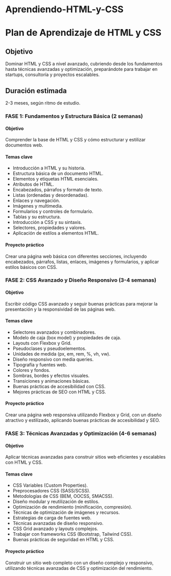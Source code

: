 # Aprendiendo-HTML-y-CSS

# Plan de Aprendizaje de HTML y CSS

## Objetivo

Dominar HTML y CSS a nivel avanzado, cubriendo desde los fundamentos hasta técnicas avanzadas y optimización, preparándote para trabajar en startups, consultoría y proyectos escalables.

## Duración estimada

2-3 meses, según ritmo de estudio.

### FASE 1: Fundamentos y Estructura Básica (2 semanas)

#### Objetivo

Comprender la base de HTML y CSS y cómo estructurar y estilizar documentos web.

#### Temas clave

- Introducción a HTML y su historia.
- Estructura básica de un documento HTML.
- Elementos y etiquetas HTML esenciales.
- Atributos de HTML.
- Encabezados, párrafos y formato de texto.
- Listas (ordenadas y desordenadas).
- Enlaces y navegación.
- Imágenes y multimedia.
- Formularios y controles de formulario.
- Tablas y su estructura.
- Introducción a CSS y su sintaxis.
- Selectores, propiedades y valores.
- Aplicación de estilos a elementos HTML.

#### Proyecto práctico

Crear una página web básica con diferentes secciones, incluyendo encabezados, párrafos, listas, enlaces, imágenes y formularios, y aplicar estilos básicos con CSS.

### FASE 2: CSS Avanzado y Diseño Responsivo (3-4 semanas)

#### Objetivo

Escribir código CSS avanzado y seguir buenas prácticas para mejorar la presentación y la responsividad de las páginas web.

#### Temas clave

- Selectores avanzados y combinadores.
- Modelo de caja (box model) y propiedades de caja.
- Layouts con Flexbox y Grid.
- Pseudoclases y pseudoelementos.
- Unidades de medida (px, em, rem, %, vh, vw).
- Diseño responsivo con media queries.
- Tipografía y fuentes web.
- Colores y fondos.
- Sombras, bordes y efectos visuales.
- Transiciones y animaciones básicas.
- Buenas prácticas de accesibilidad con CSS.
- Mejores prácticas de SEO con HTML y CSS.

#### Proyecto práctico

Crear una página web responsiva utilizando Flexbox y Grid, con un diseño atractivo y estilizado, aplicando buenas prácticas de accesibilidad y SEO.

### FASE 3: Técnicas Avanzadas y Optimización (4-6 semanas)

#### Objetivo

Aplicar técnicas avanzadas para construir sitios web eficientes y escalables con HTML y CSS.

#### Temas clave

- CSS Variables (Custom Properties).
- Preprocesadores CSS (SASS/SCSS).
- Metodologías de CSS (BEM, OOCSS, SMACSS).
- Diseño modular y reutilización de estilos.
- Optimización de rendimiento (minificación, compresión).
- Técnicas de optimización de imágenes y recursos.
- Estrategias de carga de fuentes web.
- Técnicas avanzadas de diseño responsivo.
- CSS Grid avanzado y layouts complejos.
- Trabajar con frameworks CSS (Bootstrap, Tailwind CSS).
- Buenas prácticas de seguridad en HTML y CSS.

#### Proyecto práctico

Construir un sitio web completo con un diseño complejo y responsivo, utilizando técnicas avanzadas de CSS y optimización del rendimiento.
